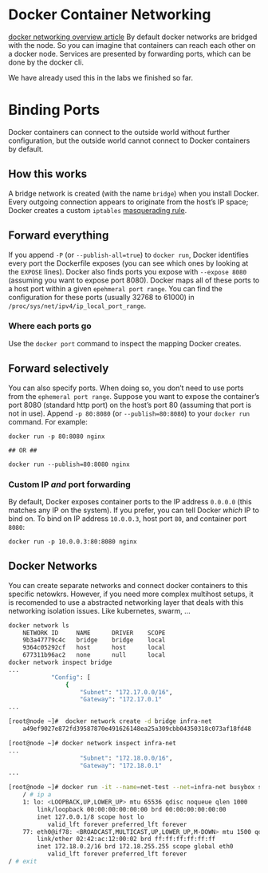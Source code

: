 # Docker Container Networking
[docker networking overview article](https://www.nuagenetworks.net/blog/docker-networking-overview/)
By default docker networks are bridged with the node.
So you can imagine that containers can reach each other on a docker node.
Services are presented by forwarding ports, which can be done by the docker cli.

We have already used this in the labs we finished so far.

# Binding Ports

Docker containers can connect to the outside world without further configuration, but the outside world cannot connect to Docker containers by default.

## How this works

A bridge network is created (with the name `bridge`) when you install Docker. Every outgoing connection appears to originate from the host’s IP space; Docker creates a custom `iptables` [masquerading rule](http://www.tldp.org/HOWTO/html_single/Masquerading-Simple-HOWTO/).

## Forward everything

If you append `-P` (or `--publish-all=true`) to `docker run`, Docker identifies every port the Dockerfile exposes (you can see which ones by looking at the `EXPOSE` lines). Docker also finds ports you expose with `--expose 8080` (assuming you want to expose port 8080). Docker maps all of these ports to a host port within a given `epehmeral port range`. You can find the configuration for these ports (usually 32768 to 61000) in `/proc/sys/net/ipv4/ip_local_port_range`.

### Where each ports go

Use the `docker port` command to inspect the mapping Docker creates.

## Forward selectively

You can also specify ports. When doing so, you don’t need to use ports from the `ephemeral port range`. Suppose you want to expose the container’s port 8080 (standard http port) on the host’s port 80 (assuming that port is not in use). Append `-p 80:8080` (or `--publish=80:8080`) to your `docker run` command. For example:

```
docker run -p 80:8080 nginx

## OR ##

docker run --publish=80:8080 nginx

```

### Custom IP _and_ port forwarding

By default, Docker exposes container ports to the IP address `0.0.0.0` (this matches any IP on the system). If you prefer, you can tell Docker _which_ IP to bind on. To bind on IP address `10.0.0.3`, host port `80`, and container port `8080`:

```
docker run -p 10.0.0.3:80:8080 nginx

```

## Docker Networks
You can create separate networks and connect docker containers to this specific netowkrs.
However, if you need more complex multihost setups, it is recomended to use a abstracted networking layer that deals with this networking isolation issues. Like kubernetes, swarm, ...
```bash
docker network ls
	NETWORK ID     NAME      DRIVER    SCOPE
	9b3a47779c4c   bridge    bridge    local
	9364c05292cf   host      host      local
	677311b96ac2   none      null      local
docker network inspect bridge
...
            "Config": [
                {
                    "Subnet": "172.17.0.0/16",
                    "Gateway": "172.17.0.1"
...

[root@node ~]#  docker network create -d bridge infra-net
	a49ef9027e872fd39587870e491626148ea25a309cbb04350318c073af18fd48

[root@node ~]# docker network inspect infra-net
...
                    "Subnet": "172.18.0.0/16",
                    "Gateway": "172.18.0.1"
...

[root@node ~]# docker run -it --name=net-test --net=infra-net busybox sh
	/ # ip a
	1: lo: <LOOPBACK,UP,LOWER_UP> mtu 65536 qdisc noqueue qlen 1000
	    link/loopback 00:00:00:00:00:00 brd 00:00:00:00:00:00
	    inet 127.0.0.1/8 scope host lo
	       valid_lft forever preferred_lft forever
	77: eth0@if78: <BROADCAST,MULTICAST,UP,LOWER_UP,M-DOWN> mtu 1500 qdisc noqueue 
	    link/ether 02:42:ac:12:00:02 brd ff:ff:ff:ff:ff:ff
	    inet 172.18.0.2/16 brd 172.18.255.255 scope global eth0
	       valid_lft forever preferred_lft forever
/ # exit
``` 

<!--stackedit_data:
eyJoaXN0b3J5IjpbLTQ5NTY0MTg4MV19
-->